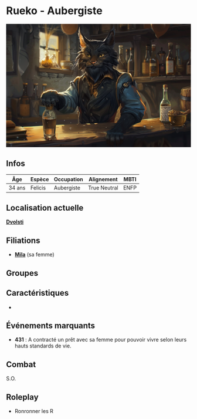 # Rueko - Aubergiste
![Mila](../../../_images/Rueko.png)

## Infos 

| Âge | Espèce | Occupation | Alignement | MBTI |
| --- | ------ | ---------- | ---------- | ---- |
| 34 ans | Felicis | Aubergiste | True Neutral | ENFP |

## Localisation actuelle
[**Dvolsti**](../../VILLES/Dvolsti.md)

## Filiations
* [**Mila**](./Mila.md) (sa femme)

## Groupes 

## Caractéristiques
* 

## Événements marquants
* **431** : A contracté un prêt avec sa femme pour pouvoir vivre selon leurs hauts standards de vie.

## Combat
S.O.

## Roleplay
* Ronronner les R